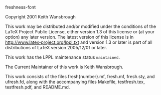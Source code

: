 freshness-font

Copyright 2001 Keith Wansbrough

This work may be distributed and/or modified under the conditions of the LaTeX Project Public License, either version 1.3 of this license or (at your option) any later version. The latest version of this license is in http://www.latex-project.org/lppl.txt and version 1.3 or later is part of all distributions of LaTeX version 2005/12/01 or later.

This work has the LPPL maintenance status `maintained`.

The Current Maintainer of this work is Keith Wansbrough.

This work consists of the files fresh{number}.mf, fresh.mf, fresh.sty, and ufresh.fd, along with the accompanying files Makefile, testfresh.tex, testfresh.pdf, and README.md.
